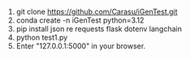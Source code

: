 1. git clone https://github.com/Carasu/iGenTest.git
2. conda create -n iGenTest python=3.12 
3. pip install json re requests flask dotenv langchain 
4. python test1.py
5. Enter "127.0.0.1:5000" in your browser.​​
